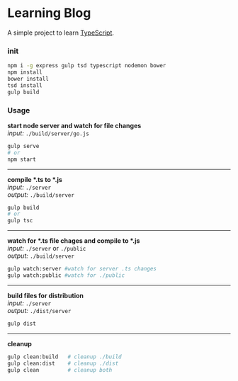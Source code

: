# Learning Blog
A simple project to learn [TypeScript](https://www.typescriptlang.org/).

### init
```bash
npm i -g express gulp tsd typescript nodemon bower
npm install
bower install
tsd install
gulp build
```

### Usage

__start node server and watch for file changes__  
*input:* `./build/server/go.js`  
```bash
gulp serve
# or
npm start
```
- - -
__compile *.ts to *.js__  
*input:* `./server`  
*output:* `./build/server`  
```bash
gulp build
# or
gulp tsc
```
- - -
__watch for *.ts file chages and compile to *.js__  
*input:* `./server` or `./public`  
*output:* `./build/server`  
```bash
gulp watch:server #watch for server .ts changes
gulp watch:public #watch for ./public
```
- - -
__build files for distribution__  
*input:* `./server`  
*output:* `./dist/server`  
```bash
gulp dist
```
- - -
__cleanup__  
```bash
gulp clean:build   # cleanup ./build
gulp clean:dist    # cleanup ./dist
gulp clean         # cleanup both
```
